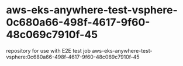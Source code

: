 # aws-eks-anywhere-test-vsphere-0c680a66-498f-4617-9f60-48c069c7910f-45
repository for use with E2E test job aws-eks-anywhere-test-vsphere:0c680a66-498f-4617-9f60-48c069c7910f-45
